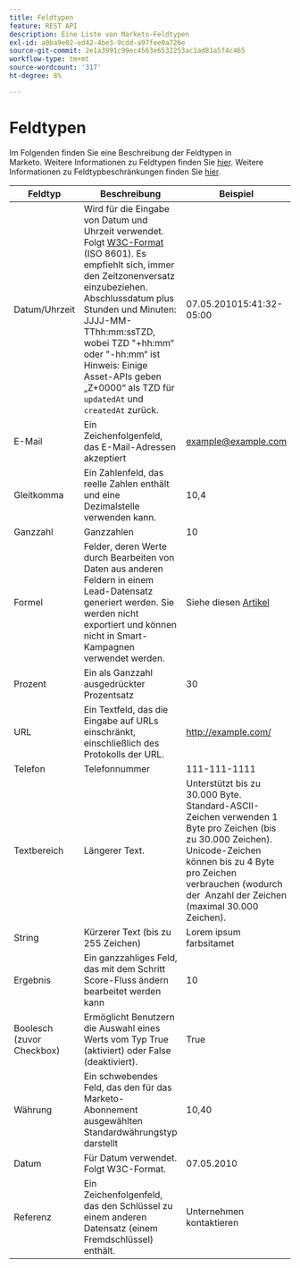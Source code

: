 ```yaml
---
title: Feldtypen
feature: REST API
description: Eine Liste von Marketo-Feldtypen
exl-id: a0ba9e02-ed42-4be3-9cdd-a97fee9a726e
source-git-commit: 2e1a3991c99ec4563e6532253ac1ad81a5f4c465
workflow-type: tm+mt
source-wordcount: '317'
ht-degree: 8%

---
```


# Feldtypen

Im Folgenden finden Sie eine Beschreibung der Feldtypen in Marketo. Weitere Informationen zu Feldtypen finden Sie [hier](https://experienceleague.adobe.com/en/docs/marketo/using/product-docs/administration/field-management/custom-field-type-glossary). Weitere Informationen zu Feldtypbeschränkungen finden Sie [hier](https://nation.marketo.com/t5/knowledgebase/marketo-field-limits-by-field-type/ta-p/251613).

| Feldtyp | Beschreibung | Beispiel |
| --- | --- | --- |
| Datum/Uhrzeit | Wird für die Eingabe von Datum und Uhrzeit verwendet. Folgt [W3C-Format](https://www.w3.org/TR/NOTE-datetime) (ISO 8601). Es empfiehlt sich, immer den Zeitzonenversatz einzubeziehen. Abschlussdatum plus Stunden und Minuten: JJJJ-MM-TThh:mm:ssTZD, wobei TZD &quot;+hh:mm“ oder &quot;-hh:mm“ ist Hinweis: Einige Asset-APIs geben „Z+0000“ als TZD für `updatedAt` und `createdAt` zurück. | 07.05.201015:41:32-05:00 |
| E-Mail | Ein Zeichenfolgenfeld, das E-Mail-Adressen akzeptiert | example@example.com |
| Gleitkomma | Ein Zahlenfeld, das reelle Zahlen enthält und eine Dezimalstelle verwenden kann. | 10,4 |
| Ganzzahl | Ganzzahlen | 10 |
| Formel | Felder, deren Werte durch Bearbeiten von Daten aus anderen Feldern in einem Lead-Datensatz generiert werden. Sie werden nicht exportiert und können nicht in Smart-Kampagnen verwendet werden. | Siehe diesen [Artikel](https://experienceleague.adobe.com/en/docs/marketo/using/product-docs/administration/field-management/create-and-use-a-concatenated-string-formula-field) |
| Prozent | Ein als Ganzzahl ausgedrückter Prozentsatz | 30 |
| URL | Ein Textfeld, das die Eingabe auf URLs einschränkt, einschließlich des Protokolls der URL. | http://example.com/ |
| Telefon | Telefonnummer | 111-111-1111 |
| Textbereich | Längerer Text. | Unterstützt bis zu 30.000 Byte. Standard-ASCII-Zeichen verwenden 1 Byte pro Zeichen (bis zu 30.000 Zeichen). Unicode-Zeichen können bis zu 4 Byte pro Zeichen verbrauchen (wodurch der  Anzahl der Zeichen (maximal 30.000 Zeichen). |
| String | Kürzerer Text (bis zu 255 Zeichen) | Lorem ipsum farbsitamet |
| Ergebnis | Ein ganzzahliges Feld, das mit dem Schritt Score-Fluss ändern bearbeitet werden kann | 10 |
| Boolesch (zuvor Checkbox) | Ermöglicht Benutzern die Auswahl eines Werts vom Typ True (aktiviert) oder False (deaktiviert). | True |
| Währung | Ein schwebendes Feld, das den für das Marketo-Abonnement ausgewählten Standardwährungstyp darstellt | 10,40 |
| Datum | Für Datum verwendet. Folgt W3C-Format. | 07.05.2010 |
| Referenz | Ein Zeichenfolgenfeld, das den Schlüssel zu einem anderen Datensatz (einem Fremdschlüssel) enthält. | Unternehmen kontaktieren |
